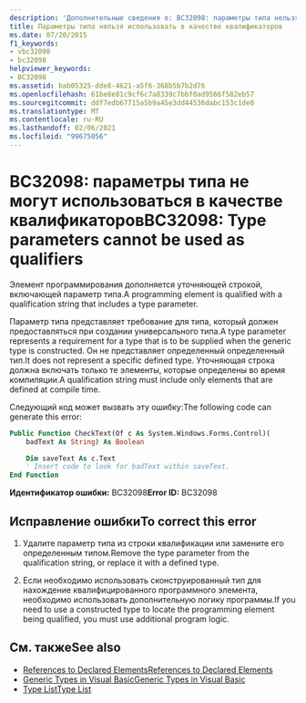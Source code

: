 ```yaml
---
description: 'Дополнительные сведения о: BC32098: параметры типа нельзя использовать в качестве квалификаторов'
title: Параметры типа нельзя использовать в качестве квалификаторов
ms.date: 07/20/2015
f1_keywords:
- vbc32098
- bc32098
helpviewer_keywords:
- BC32098
ms.assetid: bab05325-dde8-4621-a5f6-368b5b7b2d76
ms.openlocfilehash: 61be8e81c9cf6c7a8339c7bbf0ad9566f582eb57
ms.sourcegitcommit: ddf7edb67715a5b9a45e3dd44536dabc153c1de0
ms.translationtype: MT
ms.contentlocale: ru-RU
ms.lasthandoff: 02/06/2021
ms.locfileid: "99675056"
---
```

# <a name="bc32098-type-parameters-cannot-be-used-as-qualifiers"></a><span data-ttu-id="38049-103">BC32098: параметры типа не могут использоваться в качестве квалификаторов</span><span class="sxs-lookup"><span data-stu-id="38049-103">BC32098: Type parameters cannot be used as qualifiers</span></span>

<span data-ttu-id="38049-104">Элемент программирования дополняется уточняющей строкой, включающей параметр типа.</span><span class="sxs-lookup"><span data-stu-id="38049-104">A programming element is qualified with a qualification string that includes a type parameter.</span></span>

<span data-ttu-id="38049-105">Параметр типа представляет требование для типа, который должен предоставляться при создании универсального типа.</span><span class="sxs-lookup"><span data-stu-id="38049-105">A type parameter represents a requirement for a type that is to be supplied when the generic type is constructed.</span></span> <span data-ttu-id="38049-106">Он не представляет определенный определенный тип.</span><span class="sxs-lookup"><span data-stu-id="38049-106">It does not represent a specific defined type.</span></span> <span data-ttu-id="38049-107">Уточняющая строка должна включать только те элементы, которые определены во время компиляции.</span><span class="sxs-lookup"><span data-stu-id="38049-107">A qualification string must include only elements that are defined at compile time.</span></span>

<span data-ttu-id="38049-108">Следующий код может вызвать эту ошибку:</span><span class="sxs-lookup"><span data-stu-id="38049-108">The following code can generate this error:</span></span>

```vb
Public Function CheckText(Of c As System.Windows.Forms.Control)(
    badText As String) As Boolean

    Dim saveText As c.Text
    ' Insert code to look for badText within saveText.
End Function
```

 <span data-ttu-id="38049-109">**Идентификатор ошибки:** BC32098</span><span class="sxs-lookup"><span data-stu-id="38049-109">**Error ID:** BC32098</span></span>

## <a name="to-correct-this-error"></a><span data-ttu-id="38049-110">Исправление ошибки</span><span class="sxs-lookup"><span data-stu-id="38049-110">To correct this error</span></span>

1. <span data-ttu-id="38049-111">Удалите параметр типа из строки квалификации или замените его определенным типом.</span><span class="sxs-lookup"><span data-stu-id="38049-111">Remove the type parameter from the qualification string, or replace it with a defined type.</span></span>

2. <span data-ttu-id="38049-112">Если необходимо использовать сконструированный тип для нахождение квалифицированного программного элемента, необходимо использовать дополнительную логику программы.</span><span class="sxs-lookup"><span data-stu-id="38049-112">If you need to use a constructed type to locate the programming element being qualified, you must use additional program logic.</span></span>

## <a name="see-also"></a><span data-ttu-id="38049-113">См. также</span><span class="sxs-lookup"><span data-stu-id="38049-113">See also</span></span>

- [<span data-ttu-id="38049-114">References to Declared Elements</span><span class="sxs-lookup"><span data-stu-id="38049-114">References to Declared Elements</span></span>](../../programming-guide/language-features/declared-elements/references-to-declared-elements.md)
- [<span data-ttu-id="38049-115">Generic Types in Visual Basic</span><span class="sxs-lookup"><span data-stu-id="38049-115">Generic Types in Visual Basic</span></span>](../../programming-guide/language-features/data-types/generic-types.md)
- [<span data-ttu-id="38049-116">Type List</span><span class="sxs-lookup"><span data-stu-id="38049-116">Type List</span></span>](../statements/type-list.md)
